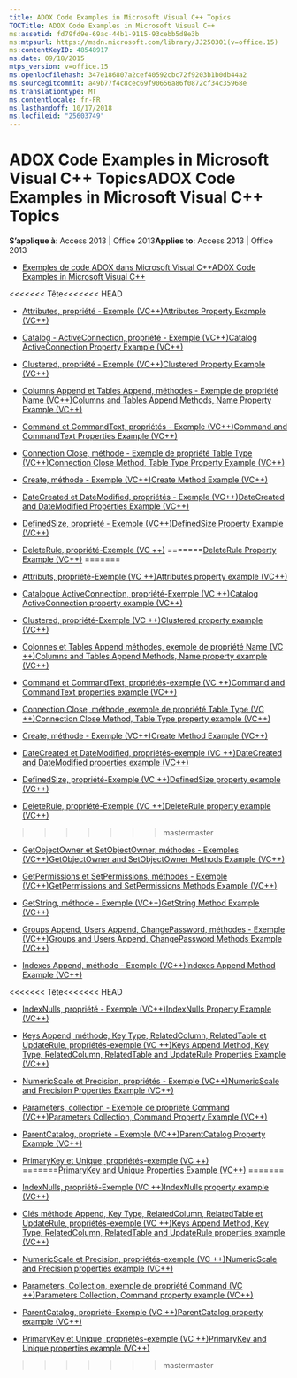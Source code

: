 ```yaml
---
title: ADOX Code Examples in Microsoft Visual C++ Topics
TOCTitle: ADOX Code Examples in Microsoft Visual C++
ms:assetid: fd79fd9e-69ac-44b1-9115-93cebb5d8e3b
ms:mtpsurl: https://msdn.microsoft.com/library/JJ250301(v=office.15)
ms:contentKeyID: 48548917
ms.date: 09/18/2015
mtps_version: v=office.15
ms.openlocfilehash: 347e186807a2cef40592cbc72f9203b1b0db44a2
ms.sourcegitcommit: a49b77f4c8cec69f90656a86f0872cf34c35968e
ms.translationtype: MT
ms.contentlocale: fr-FR
ms.lasthandoff: 10/17/2018
ms.locfileid: "25603749"
---
```

# <a name="adox-code-examples-in-microsoft-visual-c-topics"></a><span data-ttu-id="ac664-102">ADOX Code Examples in Microsoft Visual C++ Topics</span><span class="sxs-lookup"><span data-stu-id="ac664-102">ADOX Code Examples in Microsoft Visual C++ Topics</span></span>


<span data-ttu-id="ac664-103">**S’applique à**: Access 2013 | Office 2013</span><span class="sxs-lookup"><span data-stu-id="ac664-103">**Applies to**: Access 2013 | Office 2013</span></span>


  - [<span data-ttu-id="ac664-104">Exemples de code ADOX dans Microsoft Visual C++</span><span class="sxs-lookup"><span data-stu-id="ac664-104">ADOX Code Examples in Microsoft Visual C++</span></span>](adox-code-examples-in-microsoft-visual-c.md)

<span data-ttu-id="ac664-105"><<<<<<< Tête</span><span class="sxs-lookup"><span data-stu-id="ac664-105"><<<<<<< HEAD</span></span>
  - [<span data-ttu-id="ac664-106">Attributes, propriété - Exemple (VC++)</span><span class="sxs-lookup"><span data-stu-id="ac664-106">Attributes Property Example (VC++)</span></span>](attributes-property-example-vc.md)

  - [<span data-ttu-id="ac664-107">Catalog - ActiveConnection, propriété - Exemple (VC++)</span><span class="sxs-lookup"><span data-stu-id="ac664-107">Catalog ActiveConnection Property Example (VC++)</span></span>](catalog-activeconnection-property-example-vc.md)

  - [<span data-ttu-id="ac664-108">Clustered, propriété - Exemple (VC++)</span><span class="sxs-lookup"><span data-stu-id="ac664-108">Clustered Property Example (VC++)</span></span>](clustered-property-example-vc.md)

  - [<span data-ttu-id="ac664-109">Columns Append et Tables Append, méthodes - Exemple de propriété Name (VC++)</span><span class="sxs-lookup"><span data-stu-id="ac664-109">Columns and Tables Append Methods, Name Property Example (VC++)</span></span>](columns-and-tables-append-methods-name-property-example-vc.md)

  - [<span data-ttu-id="ac664-110">Command et CommandText, propriétés - Exemple (VC++)</span><span class="sxs-lookup"><span data-stu-id="ac664-110">Command and CommandText Properties Example (VC++)</span></span>](command-and-commandtext-properties-example-vc.md)

  - [<span data-ttu-id="ac664-111">Connection Close, méthode - Exemple de propriété Table Type (VC++)</span><span class="sxs-lookup"><span data-stu-id="ac664-111">Connection Close Method, Table Type Property Example (VC++)</span></span>](connection-close-method-table-type-property-example-vc.md)

  - [<span data-ttu-id="ac664-112">Create, méthode - Exemple (VC++)</span><span class="sxs-lookup"><span data-stu-id="ac664-112">Create Method Example (VC++)</span></span>](create-method-example-vc.md)

  - [<span data-ttu-id="ac664-113">DateCreated et DateModified, propriétés - Exemple (VC++)</span><span class="sxs-lookup"><span data-stu-id="ac664-113">DateCreated and DateModified Properties Example (VC++)</span></span>](datecreated-and-datemodified-properties-example-vc.md)

  - [<span data-ttu-id="ac664-114">DefinedSize, propriété - Exemple (VC++)</span><span class="sxs-lookup"><span data-stu-id="ac664-114">DefinedSize Property Example (VC++)</span></span>](definedsize-property-example-vc.md)

  - <span data-ttu-id="ac664-115">[DeleteRule, propriété-Exemple (VC ++)](deleterule-property-example-vc.md)
=======</span><span class="sxs-lookup"><span data-stu-id="ac664-115">[DeleteRule Property Example (VC++)](deleterule-property-example-vc.md)
=======</span></span>
  - [<span data-ttu-id="ac664-116">Attributs, propriété-Exemple (VC ++)</span><span class="sxs-lookup"><span data-stu-id="ac664-116">Attributes property example (VC++)</span></span>](attributes-property-example-vc.md)

  - [<span data-ttu-id="ac664-117">Catalogue ActiveConnection, propriété-Exemple (VC ++)</span><span class="sxs-lookup"><span data-stu-id="ac664-117">Catalog ActiveConnection property example (VC++)</span></span>](catalog-activeconnection-property-example-vc.md)

  - [<span data-ttu-id="ac664-118">Clustered, propriété-Exemple (VC ++)</span><span class="sxs-lookup"><span data-stu-id="ac664-118">Clustered property example (VC++)</span></span>](clustered-property-example-vc.md)

  - [<span data-ttu-id="ac664-119">Colonnes et Tables Append méthodes, exemple de propriété Name (VC ++)</span><span class="sxs-lookup"><span data-stu-id="ac664-119">Columns and Tables Append Methods, Name property example (VC++)</span></span>](columns-and-tables-append-methods-name-property-example-vc.md)

  - [<span data-ttu-id="ac664-120">Command et CommandText, propriétés-exemple (VC ++)</span><span class="sxs-lookup"><span data-stu-id="ac664-120">Command and CommandText properties example (VC++)</span></span>](command-and-commandtext-properties-example-vc.md)

  - [<span data-ttu-id="ac664-121">Connection Close, méthode, exemple de propriété Table Type (VC ++)</span><span class="sxs-lookup"><span data-stu-id="ac664-121">Connection Close Method, Table Type property example (VC++)</span></span>](connection-close-method-table-type-property-example-vc.md)

  - [<span data-ttu-id="ac664-122">Create, méthode - Exemple (VC++)</span><span class="sxs-lookup"><span data-stu-id="ac664-122">Create Method Example (VC++)</span></span>](create-method-example-vc.md)

  - [<span data-ttu-id="ac664-123">DateCreated et DateModified, propriétés-exemple (VC ++)</span><span class="sxs-lookup"><span data-stu-id="ac664-123">DateCreated and DateModified properties example (VC++)</span></span>](datecreated-and-datemodified-properties-example-vc.md)

  - [<span data-ttu-id="ac664-124">DefinedSize, propriété-Exemple (VC ++)</span><span class="sxs-lookup"><span data-stu-id="ac664-124">DefinedSize property example (VC++)</span></span>](definedsize-property-example-vc.md)

  - [<span data-ttu-id="ac664-125">DeleteRule, propriété-Exemple (VC ++)</span><span class="sxs-lookup"><span data-stu-id="ac664-125">DeleteRule property example (VC++)</span></span>](deleterule-property-example-vc.md)
>>>>>>> <span data-ttu-id="ac664-126">master</span><span class="sxs-lookup"><span data-stu-id="ac664-126">master</span></span>

  - [<span data-ttu-id="ac664-127">GetObjectOwner et SetObjectOwner, méthodes - Exemples (VC++)</span><span class="sxs-lookup"><span data-stu-id="ac664-127">GetObjectOwner and SetObjectOwner Methods Example (VC++)</span></span>](getobjectowner-and-setobjectowner-methods-example-vc.md)

  - [<span data-ttu-id="ac664-128">GetPermissions et SetPermissions, méthodes - Exemple (VC++)</span><span class="sxs-lookup"><span data-stu-id="ac664-128">GetPermissions and SetPermissions Methods Example (VC++)</span></span>](getpermissions-and-setpermissions-methods-example-vc.md)

  - [<span data-ttu-id="ac664-129">GetString, méthode - Exemple (VC++)</span><span class="sxs-lookup"><span data-stu-id="ac664-129">GetString Method Example (VC++)</span></span>](getstring-method-example-vc.md)

  - [<span data-ttu-id="ac664-130">Groups Append, Users Append, ChangePassword, méthodes - Exemple (VC++)</span><span class="sxs-lookup"><span data-stu-id="ac664-130">Groups and Users Append, ChangePassword Methods Example (VC++)</span></span>](groups-and-users-append-changepassword-methods-example-vc.md)

  - [<span data-ttu-id="ac664-131">Indexes Append, méthode - Exemple (VC++)</span><span class="sxs-lookup"><span data-stu-id="ac664-131">Indexes Append Method Example (VC++)</span></span>](indexes-append-method-example-vc.md)

<span data-ttu-id="ac664-132"><<<<<<< Tête</span><span class="sxs-lookup"><span data-stu-id="ac664-132"><<<<<<< HEAD</span></span>
  - [<span data-ttu-id="ac664-133">IndexNulls, propriété - Exemple (VC++)</span><span class="sxs-lookup"><span data-stu-id="ac664-133">IndexNulls Property Example (VC++)</span></span>](indexnulls-property-example-vc.md)

  - [<span data-ttu-id="ac664-134">Keys Append, méthode, Key Type, RelatedColumn, RelatedTable et UpdateRule, propriétés-exemple (VC ++)</span><span class="sxs-lookup"><span data-stu-id="ac664-134">Keys Append Method, Key Type, RelatedColumn, RelatedTable and UpdateRule Properties Example (VC++)</span></span>](keys-append-method-key-type-relatedcolumn-relatedtable-and-updaterule-properties-example-vc.md)

  - [<span data-ttu-id="ac664-135">NumericScale et Precision, propriétés - Exemple (VC++)</span><span class="sxs-lookup"><span data-stu-id="ac664-135">NumericScale and Precision Properties Example (VC++)</span></span>](numericscale-and-precision-properties-example-vc.md)

  - [<span data-ttu-id="ac664-136">Parameters, collection - Exemple de propriété Command (VC++)</span><span class="sxs-lookup"><span data-stu-id="ac664-136">Parameters Collection, Command Property Example (VC++)</span></span>](parameters-collection-command-property-example-vc.md)

  - [<span data-ttu-id="ac664-137">ParentCatalog, propriété - Exemple (VC++)</span><span class="sxs-lookup"><span data-stu-id="ac664-137">ParentCatalog Property Example (VC++)</span></span>](parentcatalog-property-example-vc.md)

  - <span data-ttu-id="ac664-138">[PrimaryKey et Unique, propriétés-exemple (VC ++)](primarykey-and-unique-properties-example-vc.md)
=======</span><span class="sxs-lookup"><span data-stu-id="ac664-138">[PrimaryKey and Unique Properties Example (VC++)](primarykey-and-unique-properties-example-vc.md)
=======</span></span>
  - [<span data-ttu-id="ac664-139">IndexNulls, propriété-Exemple (VC ++)</span><span class="sxs-lookup"><span data-stu-id="ac664-139">IndexNulls property example (VC++)</span></span>](indexnulls-property-example-vc.md)

  - [<span data-ttu-id="ac664-140">Clés méthode Append, Key Type, RelatedColumn, RelatedTable et UpdateRule, propriétés-exemple (VC ++)</span><span class="sxs-lookup"><span data-stu-id="ac664-140">Keys Append Method, Key Type, RelatedColumn, RelatedTable and UpdateRule properties example (VC++)</span></span>](keys-append-method-key-type-relatedcolumn-relatedtable-and-updaterule-properties-example-vc.md)

  - [<span data-ttu-id="ac664-141">NumericScale et Precision, propriétés-exemple (VC ++)</span><span class="sxs-lookup"><span data-stu-id="ac664-141">NumericScale and Precision properties example (VC++)</span></span>](numericscale-and-precision-properties-example-vc.md)

  - [<span data-ttu-id="ac664-142">Parameters, Collection, exemple de propriété Command (VC ++)</span><span class="sxs-lookup"><span data-stu-id="ac664-142">Parameters Collection, Command property example (VC++)</span></span>](parameters-collection-command-property-example-vc.md)

  - [<span data-ttu-id="ac664-143">ParentCatalog, propriété-Exemple (VC ++)</span><span class="sxs-lookup"><span data-stu-id="ac664-143">ParentCatalog property example (VC++)</span></span>](parentcatalog-property-example-vc.md)

  - [<span data-ttu-id="ac664-144">PrimaryKey et Unique, propriétés-exemple (VC ++)</span><span class="sxs-lookup"><span data-stu-id="ac664-144">PrimaryKey and Unique properties example (VC++)</span></span>](primarykey-and-unique-properties-example-vc.md)
>>>>>>> <span data-ttu-id="ac664-145">master</span><span class="sxs-lookup"><span data-stu-id="ac664-145">master</span></span>

